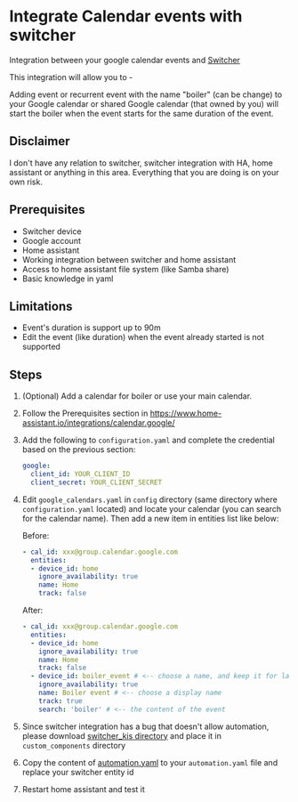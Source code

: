 # Integrate Calendar events with switcher
Integration between your google calendar events and [Switcher](https://www.home-assistant.io/integrations/switcher_kis/)

This integration will allow you to - 

Adding event or recurrent event with the name "boiler" (can be change) to your Google calendar or shared Google calendar (that owned by you) will start the boiler when the event starts for the same duration of the event.

## Disclaimer
I don't have any relation to switcher, switcher integration with HA, home assistant or anything in this area.
Everything that you are doing is on your own risk.

## Prerequisites
* Switcher device
* Google account
* Home assistant
* Working integration between switcher and home assistant
* Access to home assistant file system (like Samba share)
* Basic knowledge in yaml

## Limitations
* Event's duration is support up to 90m
* Edit the event (like duration) when the event already started is not supported

## Steps
1. (Optional) Add a calendar for boiler or use your main calendar. 
2. Follow the Prerequisites section in https://www.home-assistant.io/integrations/calendar.google/
3. Add the following to `configuration.yaml` and complete the credential based on the previous section:
    ```yaml
    google:
      client_id: YOUR_CLIENT_ID
      client_secret: YOUR_CLIENT_SECRET
    ```
4. Edit `google_calendars.yaml` in `config` directory (same directory where `configuration.yaml` located) and locate your calendar (you can search for the calendar name). Then add a new item in entities list like below:

    Before:
    ```yaml
    - cal_id: xxx@group.calendar.google.com
      entities:
      - device_id: home 
        ignore_availability: true
        name: Home
        track: false
    ```
    After:
    ```yaml
    - cal_id: xxx@group.calendar.google.com
      entities:
      - device_id: home
        ignore_availability: true
        name: Home
        track: false
      - device_id: boiler_event # <-- choose a name, and keep it for later
        ignore_availability: true
        name: Boiler event # <-- choose a display name 
        track: true
        search: 'boiler' # <-- the content of the event
    ```
5. Since switcher integration has a bug that doesn't allow automation, please download [switcher_kis directory](switcher_kis) and place it in `custom_components` directory
6. Copy the content of [automation.yaml](automation.yaml) to your `automation.yaml` file and replace your switcher entity id
7. Restart home assistant and test it